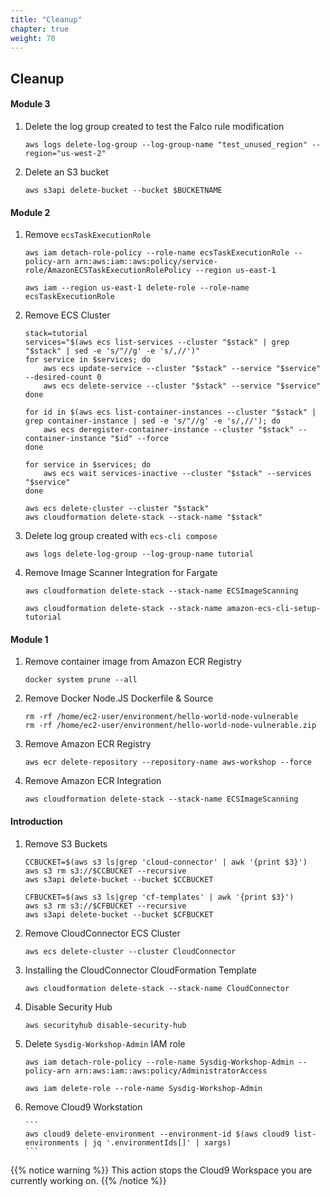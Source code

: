 ```yaml
---
title: "Cleanup"
chapter: true
weight: 70
---
```


## Cleanup
#### Module 3
1. Delete the log group created to test the Falco rule modification

    ```
    aws logs delete-log-group --log-group-name "test_unused_region" --region="us-west-2"
    ```

1. Delete an S3 bucket

    ```
    aws s3api delete-bucket --bucket $BUCKETNAME
    ```

#### Module 2
1. Remove `ecsTaskExecutionRole`

    ```
    aws iam detach-role-policy --role-name ecsTaskExecutionRole --policy-arn arn:aws:iam::aws:policy/service-role/AmazonECSTaskExecutionRolePolicy --region us-east-1

    aws iam --region us-east-1 delete-role --role-name ecsTaskExecutionRole
    ```

1. Remove ECS Cluster

    ```
    stack=tutorial
    services="$(aws ecs list-services --cluster "$stack" | grep "$stack" | sed -e 's/"//g' -e 's/,//')"
    for service in $services; do
        aws ecs update-service --cluster "$stack" --service "$service" --desired-count 0
        aws ecs delete-service --cluster "$stack" --service "$service"
    done

    for id in $(aws ecs list-container-instances --cluster "$stack" | grep container-instance | sed -e 's/"//g' -e 's/,//'); do
        aws ecs deregister-container-instance --cluster "$stack" --container-instance "$id" --force
    done

    for service in $services; do
        aws ecs wait services-inactive --cluster "$stack" --services "$service"
    done

    aws ecs delete-cluster --cluster "$stack"
    aws cloudformation delete-stack --stack-name "$stack"
    ```

1. Delete log group created with `ecs-cli compose`

    ```
    aws logs delete-log-group --log-group-name tutorial
    ```

1. Remove Image Scanner Integration for Fargate

    ```
    aws cloudformation delete-stack --stack-name ECSImageScanning

    aws cloudformation delete-stack --stack-name amazon-ecs-cli-setup-tutorial
    ```

#### Module 1
1. Remove container image from Amazon ECR Registry
    ```
    docker system prune --all
    ```

1. Remove Docker Node.JS Dockerfile & Source

    ```
    rm -rf /home/ec2-user/environment/hello-world-node-vulnerable
    rm -rf /home/ec2-user/environment/hello-world-node-vulnerable.zip
    ```

    <!-- **TrainingNote** Check This works. ECRImageScanning stack still in account -->
    <!-- https://sysdigworkshop.s3.amazonaws.com/cloud-connector-unique-bucket.yaml -->

1. Remove Amazon ECR Registry

    ```
    aws ecr delete-repository --repository-name aws-workshop --force
    ```

1. Remove Amazon ECR Integration

    ```
    aws cloudformation delete-stack --stack-name ECSImageScanning
    ```


#### Introduction
1. Remove S3 Buckets

    ```
    CCBUCKET=$(aws s3 ls|grep 'cloud-connector' | awk '{print $3}')
    aws s3 rm s3://$CCBUCKET --recursive
    aws s3api delete-bucket --bucket $CCBUCKET

    CFBUCKET=$(aws s3 ls|grep 'cf-templates' | awk '{print $3}')
    aws s3 rm s3://$CFBUCKET --recursive
    aws s3api delete-bucket --bucket $CFBUCKET
    ```
1. Remove CloudConnector ECS Cluster

    ```
    aws ecs delete-cluster --cluster CloudConnector
    ```

1. Installing the CloudConnector CloudFormation Template

    ```
    aws cloudformation delete-stack --stack-name CloudConnector
    ```

1. Disable Security Hub

    ```
    aws securityhub disable-security-hub
    ```

1. Delete `Sysdig-Workshop-Admin` IAM role

     ```
     aws iam detach-role-policy --role-name Sysdig-Workshop-Admin --policy-arn arn:aws:iam::aws:policy/AdministratorAccess

     aws iam delete-role --role-name Sysdig-Workshop-Admin
     ```


1. Remove Cloud9 Workstation

       ```
       aws cloud9 delete-environment --environment-id $(aws cloud9 list-environments | jq '.environmentIds[]' | xargs)
       ```

{{% notice warning %}}
This action stops the Cloud9 Workspace you are currently working on.
{{% /notice %}}

